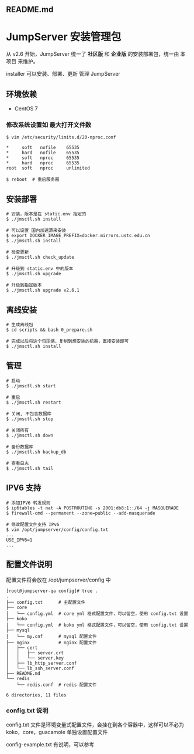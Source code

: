 ## README.md

# JumpServer 安装管理包

从 v2.6 开始，JumpServer 统一了 **社区版** 和 **企业版** 的安装部署包，统一由 本项目 来维护。

installer 可以安装、部署、更新 管理 JumpServer

## 环境依赖

- CentOS 7

### 修改系统设置如 最大打开文件数

```
$ vim /etc/security/limits.d/20-nproc.conf

*     soft   nofile    65535
*     hard   nofile    65535
*     soft   nproc     65535
*     hard   nproc     65535
root  soft   nproc     unlimited

$ reboot  # 重启服务器
```

## 安装部署

```
# 安装，版本是在 static.env 指定的
$ ./jmsctl.sh install

# 可以设置 国内加速源来安装
$ export DOCKER_IMAGE_PREFIX=docker.mirrors.ustc.edu.cn
$ ./jmsctl.sh install

# 检查更新
$ ./jmsctl.sh check_update

# 升级到 static.env 中的版本
$ ./jmsctl.sh upgrade 

# 升级到指定版本
$ ./jmsctl.sh upgrade v2.6.1
```

## 离线安装

```
# 生成离线包
$ cd scripts && bash 0_prepare.sh

# 完成以后将这个包压缩，复制到想安装的机器，直接安装即可
$ ./jmsctl.sh install 
```

## 管理

```
# 启动
$ ./jmsctl.sh start

# 重启
$ ./jmsctl.sh restart

# 关闭, 不包含数据库
$ ./jmsctl.sh stop

# 关闭所有
$ ./jmsctl.sh down

# 备份数据库
$ ./jmsctl.sh backup_db

# 查看日志
$ ./jmsctl.sh tail
```

## IPV6 支持

```
# 添加IPV6 转发规则
$ ip6tables -t nat -A POSTROUTING -s 2001:db8:1::/64 -j MASQUERADE
$ firewall-cmd --permanent --zone=public --add-masquerade

# 修改配置文件支持 IPv6
$ vim /opt/jumpserver/config/config.txt
...
USE_IPV6=1
...
```

## 配置文件说明

配置文件将会放在 /opt/jumpserver/config 中

```
[root@jumpserver-qa config]# tree .
.
├── config.txt      # 主配置文件
├── core
│   └── config.yml  # core yml 格式配置文件，可以留空，使用 config.txt 设置
├── koko
│   └── config.yml  # koko yml 格式配置文件，可以留空，使用 config.txt 设置
├── mysql
│   └── my.cnf      # mysql 配置文件
├── nginx           # nginx 配置文件
│   ├── cert
│   │   ├── server.crt
│   │   └── server.key
│   ├── lb_http_server.conf
│   └── lb_ssh_server.conf
├── README.md
└── redis           
    └── redis.conf  # redis 配置文件

6 directories, 11 files
```

### config.txt 说明

config.txt 文件是环境变量式配置文件，会挂在到各个容器中，这样可以不必为 koko，core，guacamole 单独设置配置文件

config-example.txt 有说明，可以参考